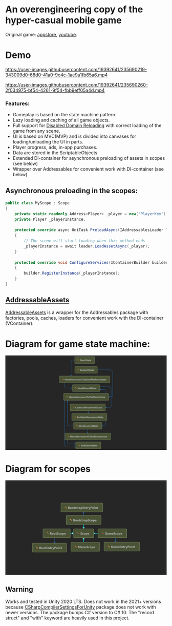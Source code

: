 # An overengineering copy of the hyper-casual mobile game

Original game: [appstore](https://apps.apple.com/ru/app/stick-hero/id918338898), [youtube](https://youtu.be/T7_iuGL7uOA?t=19).

# Demo
https://user-images.githubusercontent.com/19392641/235690219-343009d0-68d0-41a0-9c4c-1ae9a1fb65a6.mp4 

https://user-images.githubusercontent.com/19392641/235690260-2f034975-bf54-4261-9f54-fbb9eff05a4d.mp4


### Features:
- Gameplay is based on the state machine pattern.
- Lazy loading and caching of all game objects.
- Full support for [Disabled Domain Reloading](https://docs.unity3d.com/Manual/DomainReloading.html) with correct loading of the game from any scene.
- UI is based on MVC(MVP) and is divided into canvases for loading/unloading the UI in parts.
- Player progress, ads, in-app purchases.
- Data are stored in the ScriptableObjects
- Extended DI-container for asynchronous preloading of assets in scopes (see below)
- Wrapper over Addressables for convenient work with DI-container (see below)

## Asynchronous preloading in the scopes:
```C#
public class MyScope : Scope
{
    private static readonly Address<Player> _player = new("PlayerKey");
    private Player _playerInstance;

    protected override async UniTask PreloadAsync(IAddressablesLoader loader)
    {
        // The scene will start loading when this method ends
        _playerInstance = await loader.LoadAssetAsync(_player);
    }
    
    protected override void ConfigureServices(IContainerBuilder builder)
    {
        builder.RegisterInstance(_playerInstance);
    }
}
```

## [AddressableAssets](https://github.com/YegorStepanov/ProjectAlpha/tree/main/ProjectAlpha/Assets/Code/AddressableAssets)
[AddressableAssets](https://github.com/YegorStepanov/ProjectAlpha/tree/main/ProjectAlpha/Assets/Code/AddressableAssets) is a wrapper for the Addressables package with factories, pools, caches, loaders for convenient work with the DI-container (VContainer).

# Diagram for game state machine:
![game_state_machine_diagram_img](docs/game_state_machine_diagram.png)

# Diagram for scopes
![scope_diagram_img](docs/scope_diagram.png)

## Warning
Works and tested in Unity 2020 LTS.
Does not work in the 2021+ versions because [CSharpCompilerSettingsForUnity](https://github.com/mob-sakai/CSharpCompilerSettingsForUnity)
package does not work with newer versions. The package bumps C# version to C# 10. The "record struct" and "with" keyword are heavily used in this project.
